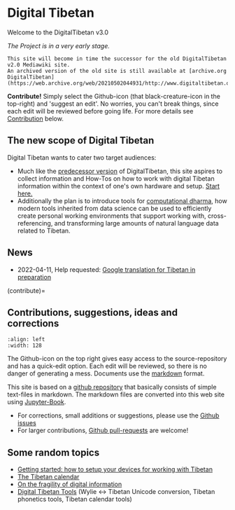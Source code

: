 # Digital Tibetan

Welcome to the DigitalTibetan v3.0

_The Project is in a very early stage._

```{note}
This site will become in time the successor for the old DigitalTibetan v2.0 Mediawiki site.
An archived version of the old site is still available at [archive.org DigitalTibetan](https://web.archive.org/web/20210502044931/http://www.digitaltibetan.org/index.php/Digital_Tibetan)
```

**Contribute!** Simply select the Github-icon (that black-creature-icon in the top-right) and 'suggest an edit'. No worries, you can't break things, since each edit will be reviewed before going life. For more details see [Contribution](contribute) below.

## The new scope of Digital Tibetan

Digital Tibetan wants to cater two target audiences:

- Much like the [predecessor version](https://web.archive.org/web/20210502044931/http://www.digitaltibetan.org/index.php/Digital_Tibetan) of DigitalTibetan, this site aspires to collect information and How-Tos on how to work with digital Tibetan information within the context of one's own hardware and setup. [Start here.](docs/devices_tibetan.md)
- Additionally the plan is to introduce tools for [computational dharma](docs/computational_dharma.ipynb), how modern tools inherited from data science can be used to efficiently create personal working environments that support working with, cross-referencing, and transforming large amounts of natural language data related to Tibetan. 

## News

* 2022-04-11, Help requested: [Google translation for Tibetan in preparation](docs/news/2022-04-11_tibetan_translation_services.md)
  
(contribute)=
## Contributions, suggestions, ideas and corrections

```{image} Images/quick_edit.jpg
:align: left
:width: 128
```

The Github-icon on the top right gives easy access to the source-repository and has a quick-edit option. Each edit will be reviewed, so there is no danger of generating a mess. Documents use the [markdown](https://docs.github.com/en/get-started/writing-on-github/getting-started-with-writing-and-formatting-on-github/basic-writing-and-formatting-syntax) format.

This site is based on a [github repository](https://github.com/DigitalTibetan/DigitalTibetan) that basically consists of simple text-files in markdown. The markdown files are converted into this web site using [Jupyter-Book](https://jupyterbook.org/en/stable/index.html).

- For corrections, small additions or suggestions, please use the [Github issues](https://github.com/DigitalTibetan/DigitalTibetan/issues)
- For larger contributions, [Github pull-requests](https://github.com/DigitalTibetan/DigitalTibetan/pulls) are welcome!

## Some random topics

- [Getting started: how to setup your devices for working with Tibetan](docs/devices_tibetan.md)
- [The Tibetan calendar](docs/tibetan_calendar.md)
- [On the fragility of digital information](docs/digital_dharma_is_fragile.md)
- [Digital Tibetan Tools](docs/digital_tibetan_tools.md) (Wylie ↔ Tibetan Unicode conversion, Tibetan phonetics tools, Tibetan calendar tools)
